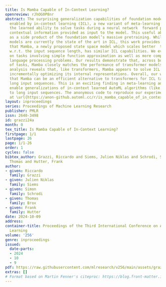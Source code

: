 ```yaml
---
title: Is Mamba Capable of In-Context Learning?
openreview: rJhOG0P8nr
abstract: The surprising generalization capabilities of foundation models have been
  enabled by in-context learning (ICL), a new variant of meta-learning that denotes
  the learned ability to solve tasks during a neural network  forward pass, exploiting
  contextual information provided as input to the model. This useful ability emerges
  as a side product of the foundation model’s massive pretraining. While transformer
  models are currently the state of the art in ICL, this work provides empirical evidence
  that Mamba, a newly proposed state space model which scales better  than transformers
  w.r.t. the input sequence length, has similar ICL capabilities. We evaluated Mamba
  on tasks involving simple function approximation as well as more complex natural
  language processing problems. Our results demonstrate that, across both categories
  of tasks, Mamba closely matches the performance of transformer models for ICL. Further
  analysis reveals that, like transformers, Mamba appears to solve ICL problems by
  incrementally optimizing its internal representations. Overall, our work suggests
  that Mamba can be an efficient alternative to transformers for ICL tasks involving
  long input sequences. This is an exciting finding in meta-learning and may also
  enable generalizations of in-context learned AutoML algorithms (like TabPFN or Optformer)
  to long input sequences. The anonymous code to reproduce our experiments is available
  at \url{https://anon-github.automl.cc/r/is_mamba_capable_of_in_context_learning-7C49/README.md}.
layout: inproceedings
series: Proceedings of Machine Learning Research
publisher: PMLR
issn: 2640-3498
id: grazzi24a
month: 0
tex_title: Is Mamba Capable of In-Context Learning?
firstpage: 1/1
lastpage: 26
page: 1/1-26
order: 1
cycles: false
bibtex_author: Grazzi, Riccardo and Siems, Julien Niklas and Schrodi, Simon and Brox,
  Thomas and Hutter, Frank
author:
- given: Riccardo
  family: Grazzi
- given: Julien Niklas
  family: Siems
- given: Simon
  family: Schrodi
- given: Thomas
  family: Brox
- given: Frank
  family: Hutter
date: 2024-10-09
address:
container-title: Proceedings of the Third International Conference on Automated Machine
  Learning
volume: '256'
genre: inproceedings
issued:
  date-parts:
  - 2024
  - 10
  - 9
pdf: https://raw.githubusercontent.com/mlresearch/v256/main/assets/grazzi24a/grazzi24a.pdf
extras: []
# Format based on Martin Fenner's citeproc: https://blog.front-matter.io/posts/citeproc-yaml-for-bibliographies/
---
```

